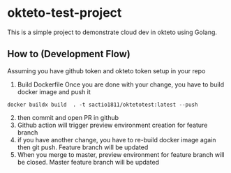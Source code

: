 # okteto-test-project
This is a simple project to demonstrate cloud dev in okteto using Golang. 

## How to (Development Flow)
Assuming you have github token and okteto token setup in your repo

1. Build Dockerfile
Once you are done with your change, you have to build docker image and push it
```
docker buildx build  . -t sactio1811/oktetotest:latest --push
```

2. then commit and open PR in github
3. Github action will trigger preview environment creation for feature branch
4. if you have another change, you have to re-build docker image again then git push. Feature branch will be updated
5. When you merge to master, preview environment for feature branch will be closed. Master feature branch will be updated




